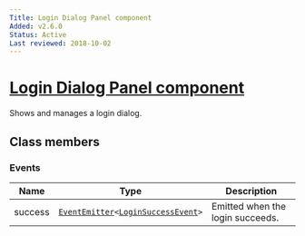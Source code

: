 ```yaml
---
Title: Login Dialog Panel component
Added: v2.6.0
Status: Active
Last reviewed: 2018-10-02
---
```


# [Login Dialog Panel component](../../../lib/core/src/lib/login/components/login-dialog-panel.component.ts "Defined in login-dialog-panel.component.ts")

Shows and manages a login dialog.

## Class members

### Events

| Name | Type | Description |
| ---- | ---- | ----------- |
| success | [`EventEmitter`](https://angular.io/api/core/EventEmitter)`<`[`LoginSuccessEvent`](../../../lib/core/src/lib/login/models/login-success.event.ts)`>` | Emitted when the login succeeds. |

